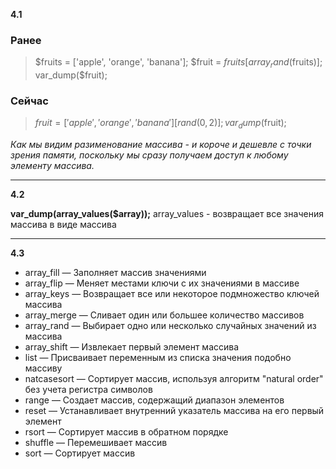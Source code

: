 __4.1__
### Ранее
>$fruits = ['apple', 'orange', 'banana'];
$fruit = $fruits[array_rand($fruits)];
var_dump($fruit);

### Сейчас
>$fruit = ['apple', 'orange', 'banana'][rand(0,2)];
var_dump($fruit);


_Как мы видим разименование массива - и короче и дешевле с точки зрения памяти, поскольку мы сразу получаем доступ к любому элементу массива._
___
__4.2__

__var_dump(array_values($array));__
array_values - возвращает все значения массива в виде массива
___
__4.3__

* array_fill — Заполняет массив значениями
* array_flip — Меняет местами ключи с их значениями в массиве
* array_keys — Возвращает все или некоторое подмножество ключей массива
* array_merge — Сливает один или большее количество массивов
* array_rand — Выбирает одно или несколько случайных значений из массива
* array_shift — Извлекает первый элемент массива
* list — Присваивает переменным из списка значения подобно массиву
* natcasesort — Сортирует массив, используя алгоритм "natural order" без учета регистра символов
* range — Создает массив, содержащий диапазон элементов
* reset — Устанавливает внутренний указатель массива на его первый элемент
* rsort — Сортирует массив в обратном порядке
* shuffle — Перемешивает массив
* sort — Сортирует массив
